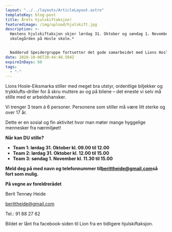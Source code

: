 ```yaml
---
layout: "../../layouts/ArticleLayout.astro"
templateKey: blog-post
title: Årets hjulskiftaksjon!
featuredimage: /img/upload/hjulskift.jpg
description: >-
  Høstens hjulskiftaksjon skjer lørdag 31. Oktober og søndag 1. November i
  skolegården på Hosle skole.*


  Nadderud Speidergruppe fortsetter det gode samarbeidet med Lions Hosle-Eiksmarka og pengene vi får fra Lions er et viktig bidrag til driften av speidergruppa og vedlikeholdet av Mason Hill.
date: 2020-10-06T20:44:48.504Z
expireInDays: 60
tags:
  - "-"
---
```


Lions Hosle-Eiksmarka stiller med meget bra utstyr, ordentlige biljekker og trykklufts-driller for å skru muttere av og på bilene – det eneste vi selv må stille med er arbeidshansker.

Vi trenger 3 team á 6 personer. Personene som stiller må være litt sterke og over 17 år.

Dette er en sosial og fin aktivitet hvor man møter mange hyggelige mennesker fra nærmiljøet!

**Når kan DU stille?**

- **Team 1: lørdag 31. Oktober kl. 09.00 til 12.00**
- **Team 2: lørdag 31. Oktober kl. 12.00 til 15.00**
- **Team 3: søndag 1. November kl. 11.30 til 15.00**

**Meld deg på med navn og telefonnummer til[berittheide@gmail.com](mailto:plankemann@hotmail.com)så fort som mulig.**

**På vegne av foreldrerådet**

Berit Tennøy Heide

[berittheide@gmail.com](mailto:berittheide@gmail.com)

Tel.: 91 88 27 62

Bildet er lånt fra facebook-siden til Lion fra en tidligere hjulskiftaksjon.
